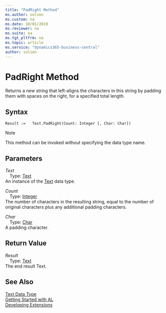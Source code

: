 ```yaml
---
title: "PadRight Method"
ms.author: solsen
ms.custom: na
ms.date: 10/01/2019
ms.reviewer: na
ms.suite: na
ms.tgt_pltfrm: na
ms.topic: article
ms.service: "dynamics365-business-central"
author: solsen
---
```

[//]: # (START>DO_NOT_EDIT)
[//]: # (IMPORTANT:Do not edit any of the content between here and the END>DO_NOT_EDIT.)
[//]: # (Any modifications should be made in the .xml files in the ModernDev repo.)
# PadRight Method
Returns a new string that left-aligns the characters in this string by padding them with spaces on the right, for a specified total length.


## Syntax
```
Result :=   Text.PadRight(Count: Integer [, Char: Char])
```
> [!NOTE]  
> This method can be invoked without specifying the data type name.  
## Parameters
*Text*  
&emsp;Type: [Text](text-data-type.md)  
An instance of the [Text](text-data-type.md) data type.  

*Count*  
&emsp;Type: [Integer](../integer/integer-data-type.md)  
The number of characters in the resulting string, equal to the number of original characters plus any additional padding characters.
        
*Char*  
&emsp;Type: [Char](../char/char-data-type.md)  
A padding character.  


## Return Value
*Result*  
&emsp;Type: [Text](text-data-type.md)  
The end result Text.  


[//]: # (IMPORTANT: END>DO_NOT_EDIT)
## See Also
[Text Data Type](text-data-type.md)  
[Getting Started with AL](../../devenv-get-started.md)  
[Developing Extensions](../../devenv-dev-overview.md)
